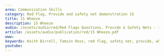 ```yaml
---
area: Communication Skills
category: Red Flag, Provide and safety net demonstration 15
title: 15 Wheeze
description: 15 Wheeze
audio: /assets/audio/red/Red Flags Questions, Provide & Safety Nets - 15 Wheeze in childhood - MQ.mp3
article: /assets/audio/publication/red/15 Wheeze.pdf
www: 
keywords: Keith Birrell, Tamzin Ross, red flag, safety net, provide, wheeze, childhood
youtube: 
--- 
```

